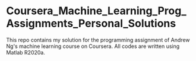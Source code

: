 # Coursera_Machine_Learning_Prog_Assignments_Personal_Solutions
This repo contains my solution for the programming assignment of Andrew Ng's machine learning course on Coursera. All codes are written using Matlab R2020a.
